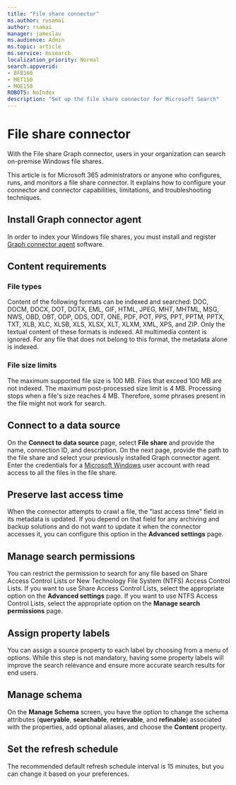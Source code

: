 ```yaml
---
title: "File share connector"
ms.author: rusamai
author: rsamai
manager: jameslau
ms.audience: Admin
ms.topic: article
ms.service: mssearch
localization_priority: Normal
search.appverid:
- BFB160
- MET150
- MOE150
ROBOTS: NoIndex
description: "Set up the file share connector for Microsoft Search"
---
```


# File share connector

With the File share Graph connector, users in your organization can search on-premise Windows file shares.

This article is for Microsoft 365 administrators or anyone who configures, runs, and monitors a file share connector. It explains how to configure your connector and connector capabilities, limitations, and troubleshooting techniques.

## Install Graph connector agent

In order to index your Windows file shares, you must install and register [Graph connector agent](on-prem-agent.md) software.

## Content requirements

### File types

Content of the following formats can be indexed and searched: DOC, DOCM, DOCX, DOT, DOTX, EML, GIF, HTML, JPEG, MHT, MHTML, MSG, NWS, OBD, OBT, ODP, ODS, ODT, ONE, PDF, POT, PPS, PPT, PPTM, PPTX, TXT, XLB, XLC, XLSB, XLS, XLSX, XLT, XLXM, XML, XPS, and ZIP. Only the textual content of these formats is indexed. All multimedia content is ignored. For any file that does not belong to this format, the metadata alone is indexed.

### File size limits

The maximum supported file size is 100 MB. Files that exceed 100 MB are not indexed. The maximum post-processed size limit is 4 MB. Processing stops when a file's size reaches 4 MB. Therefore, some phrases present in the file might not work for search.

## Connect to a data source

On the **Connect to data source** page, select **File share** and provide the name, connection ID, and description. On the next page, provide the path to the file share and select your previously installed Graph connector agent. Enter the credentials for a [Microsoft Windows](https://microsoft.com/windows) user account with read access to all the files in the file share.

## Preserve last access time

When the connector attempts to crawl a file, the "last access time" field in its metadata is updated. If you depend on that field for any archiving and backup solutions and do not want to update it when the connector accesses it, you can configure this option in the **Advanced settings** page.

## Manage search permissions

You can restrict the permission to search for any file based on Share Access Control Lists or New Technology File System (NTFS) Access Control Lists. If you want to use Share Access Control Lists, select the appropriate option on the **Advanced settings** page. If you want to use NTFS Access Control Lists, select the appropriate option on the **Manage search permissions** page.

## Assign property labels

You can assign a source property to each label by choosing from a menu of options. While this step is not mandatory, having some property labels will improve the search relevance and ensure more accurate search results for end users.

## Manage schema

On the **Manage Schema** screen, you have the option to change the schema attributes (**queryable**, **searchable**, **retrievable**, and **refinable**) associated with the properties, add optional aliases, and choose the **Content** property.

## Set the refresh schedule

The recommended default refresh schedule interval is 15 minutes, but you can change it based on your preferences.
